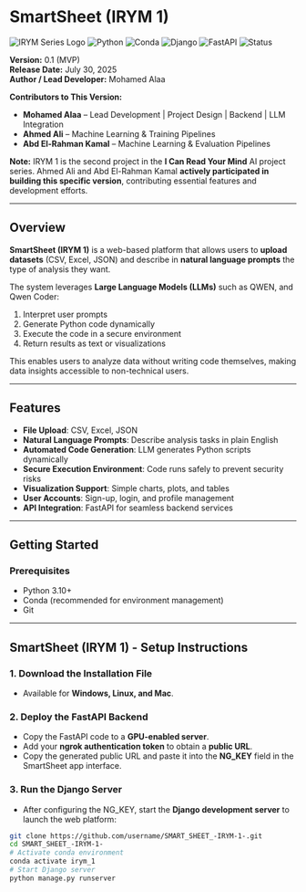 # SmartSheet (IRYM 1)  
![IRYM Series Logo](/home/tlk/Downloads/irym-2-inh.png)
![Python](https://img.shields.io/badge/Python-3.10+-blue)
![Conda](https://img.shields.io/badge/Conda-Environment-green)
![Django](https://img.shields.io/badge/Django-5.2-purple)
![FastAPI](https://img.shields.io/badge/FastAPI-Yes-brightgreen)
![Status](https://img.shields.io/badge/Status-Active-green)

**Version:** 0.1 (MVP)  
**Release Date:** July 30, 2025  
**Author / Lead Developer:** Mohamed Alaa  

**Contributors to This Version:**  
- **Mohamed Alaa** – Lead Development | Project Design | Backend | LLM Integration  
- **Ahmed Ali** – Machine Learning & Training Pipelines  
- **Abd El-Rahman Kamal** – Machine Learning & Evaluation Pipelines  


**Note:** IRYM 1 is the second project in the **I Can Read Your Mind** AI project series. Ahmed Ali and Abd El-Rahman Kamal **actively participated in building this specific version**, contributing essential features and development efforts.

---

## Overview

**SmartSheet (IRYM 1)** is a web-based platform that allows users to **upload datasets** (CSV, Excel, JSON) and describe in **natural language prompts** the type of analysis they want. 

The system leverages **Large Language Models (LLMs)** such as QWEN, and Qwen Coder:

1. Interpret user prompts 
2. Generate Python code dynamically 
3. Execute the code in a secure environment 
4. Return results as text or visualizations 

This enables users to analyze data without writing code themselves, making data insights accessible to non-technical users.

---

## Features

- **File Upload**: CSV, Excel, JSON  
- **Natural Language Prompts**: Describe analysis tasks in plain English  
- **Automated Code Generation**: LLM generates Python scripts dynamically  
- **Secure Execution Environment**: Code runs safely to prevent security risks  
- **Visualization Support**: Simple charts, plots, and tables  
- **User Accounts**: Sign-up, login, and profile management  
- **API Integration**: FastAPI for seamless backend services  

---

## Getting Started

### Prerequisites

- Python 3.10+  
- Conda (recommended for environment management)  
- Git  

---

## SmartSheet (IRYM 1) - Setup Instructions

### 1. Download the Installation File
- Available for **Windows, Linux, and Mac**.

### 2. Deploy the FastAPI Backend
- Copy the FastAPI code to a **GPU-enabled server**.
- Add your **ngrok authentication token** to obtain a **public URL**.
- Copy the generated public URL and paste it into the **NG_KEY** field in the SmartSheet app interface.

### 3. Run the Django Server
- After configuring the NG_KEY, start the **Django development server** to launch the web platform:

```bash
git clone https://github.com/username/SMART_SHEET_-IRYM-1-.git
cd SMART_SHEET_-IRYM-1-
# Activate conda environment
conda activate irym_1
# Start Django server
python manage.py runserver

